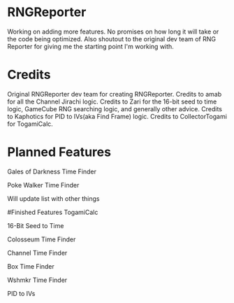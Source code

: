# RNGReporter
Working on adding more features. No promises on how long it will take or the code being optimized. Also shoutout to the original dev team of RNG Reporter for giving me the starting point I'm working with.

# Credits
Original RNGReporter dev team for creating RNGReporter. Credits to amab for all the Channel Jirachi logic. Credits to Zari for the 16-bit seed to time logic, GameCube RNG searching logic, and generally other advice. Credits to Kaphotics for PID to IVs(aka Find Frame) logic. Credits to CollectorTogami for TogamiCalc.

# Planned Features 
Gales of Darkness Time Finder
 
Poke Walker Time Finder
 
Will update list with other things

#Finished Features
TogamiCalc

16-Bit Seed to Time

Colosseum Time Finder

Channel Time Finder

Box Time Finder

Wshmkr Time Finder

PID to IVs
